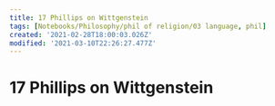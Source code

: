 ```yaml
---
title: 17 Phillips on Wittgenstein
tags: [Notebooks/Philosophy/phil of religion/03 language, phil]
created: '2021-02-28T18:00:03.026Z'
modified: '2021-03-10T22:26:27.477Z'
---
```


# 17 Phillips on Wittgenstein

